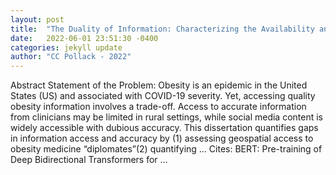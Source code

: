 ```yaml
---
layout: post
title:  "The Duality of Information: Characterizing the Availability and Accuracy of Obesity Content from Health Providers and Social Media"
date:   2022-06-01 23:51:30 -0400
categories: jekyll update
author: "CC Pollack - 2022"
---
```

Abstract Statement of the Problem: Obesity is an epidemic in the United States (US) and associated with COVID-19 severity. Yet, accessing quality obesity information involves a trade-off. Access to accurate information from clinicians may be limited in rural settings, while social media content is widely accessible with dubious accuracy. This dissertation quantifies gaps in information access and accuracy by (1) assessing geospatial access to obesity medicine “diplomates”(2) quantifying … Cites: ‪BERT: Pre-training of Deep Bidirectional Transformers for …‬